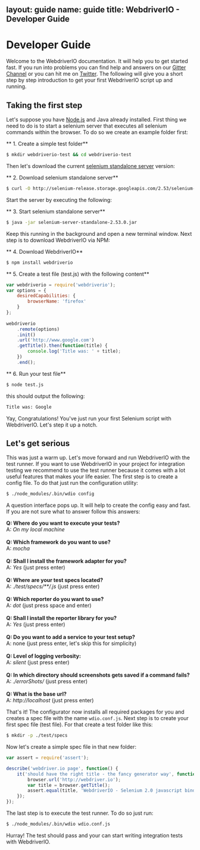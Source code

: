 layout: guide
name: guide
title: WebdriverIO - Developer Guide
---

# Developer Guide

Welcome to the WebdriverIO documentation. It will help you to get started fast. If you run into problems you can find help and answers on our [Gitter Channel](https://gitter.im/webdriverio/webdriverio) or you can hit me on [Twitter](https://twitter.com/webdriverio). The following will give you a short step by step introduction to get your first WebdriverIO script up and running.

## Taking the first step

Let's suppose you have [Node.js](http://nodejs.org/) and Java already installed. First thing we need to do is to start a selenium server that executes all selenium commands within the browser. To do so we create an example folder first:

** 1. Create a simple test folder**
```sh
$ mkdir webdriverio-test && cd webdriverio-test
```

Then let's download the current [selenium standalone server](http://docs.seleniumhq.org/download/) version:

** 2. Download selenium standalone server**
```sh
$ curl -O http://selenium-release.storage.googleapis.com/2.53/selenium-server-standalone-2.53.0.jar
```

Start the server by executing the following:

** 3. Start selenium standalone server**
```sh
$ java -jar selenium-server-standalone-2.53.0.jar
```

Keep this running in the background and open a new terminal window. Next step is to download WebdriverIO via NPM:

** 4. Download WebdriverIO**
```sh
$ npm install webdriverio
```

** 5. Create a test file (test.js) with the following content**
```js
var webdriverio = require('webdriverio');
var options = {
    desiredCapabilities: {
        browserName: 'firefox'
    }
};
 
webdriverio
    .remote(options)
    .init()
    .url('http://www.google.com')
    .getTitle().then(function(title) {
        console.log('Title was: ' + title);
    })
    .end();
```

** 6. Run your test file**
```sh
$ node test.js
```

this should output the following:

```sh
Title was: Google
```

Yay, Congratulations! You've just run your first Selenium script with WebdriverIO. Let's step it up a notch.

## Let's get serious

This was just a warm up. Let's move forward and run WebdriverIO with the test runner. If you want to use WebdriverIO in your project for integration testing we recommend to use the test runner because it comes with a lot useful features that makes your life easier. The first step is to create a config file. To do that just run the configuration utility:

```sh
$ ./node_modules/.bin/wdio config
```

A question interface pops up. It will help to create the config easy and fast. If you are not sure what to answer follow this answers:

__Q: Where do you want to execute your tests?__<br>
A: _On my local machine_<br>
<br>
__Q: Which framework do you want to use?__<br>
A: _mocha_<br>
<br>
__Q: Shall I install the framework adapter for you?__<br>
A: _Yes_ (just press enter)<br>
<br>
__Q: Where are your test specs located?__<br>
A: _./test/specs/***/*.js_ (just press enter)<br>
<br>
__Q: Which reporter do you want to use?__<br>
A: _dot_ (just press space and enter)<br>
<br>
__Q: Shall I install the reporter library for you?__<br>
A: _Yes_ (just press enter)<br>
<br>
__Q: Do you want to add a service to your test setup?__<br>
A: none (just press enter, let's skip this for simplicity)<br>
<br>
__Q: Level of logging verbosity:__<br>
A: _silent_ (just press enter)<br>
<br>
__Q: In which directory should screenshots gets saved if a command fails?__<br>
A: _./errorShots/_ (just press enter)<br>
<br>
__Q: What is the base url?__<br>
A: _http://localhost_ (just press enter)<br>

That's it! The configurator now installs all required packages for you and creates a spec file with the name `wdio.conf.js`. Next step is to create your first spec file (test file). For that create a test folder like this:

```sh
$ mkdir -p ./test/specs
```

Now let's create a simple spec file in that new folder:

```js
var assert = require('assert');

describe('webdriver.io page', function() {
    it('should have the right title - the fancy generator way', function () {
        browser.url('http://webdriver.io');
        var title = browser.getTitle();
        assert.equal(title, 'WebdriverIO - Selenium 2.0 javascript bindings for nodejs');
    });
});
```

The last step is to execute the test runner. To do so just run:

```sh
$ ./node_modules/.bin/wdio wdio.conf.js
```

Hurray! The test should pass and your can start writing integration tests with WebdriverIO.
